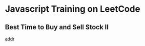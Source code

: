 # Javascript Training on LeetCode

## Best Time to Buy and Sell Stock II
[addr](https://leetcode.cn/problems/best-time-to-buy-and-sell-stock-ii/description/?envType=study-plan-v2&envId=top-interview-150)
